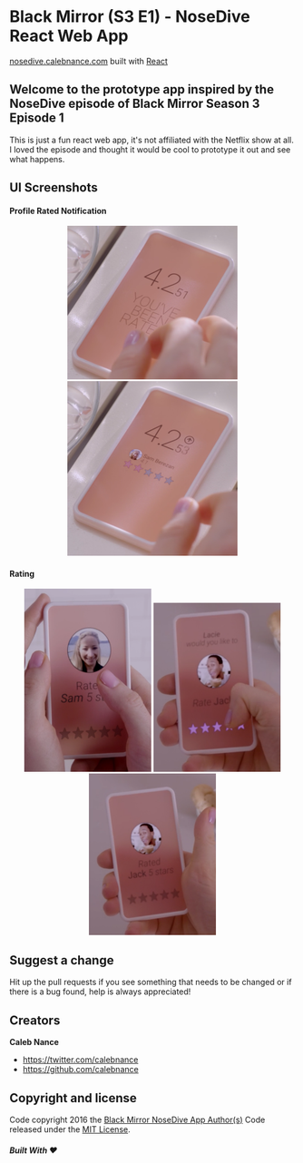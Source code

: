 Black Mirror (S3 E1) - NoseDive React Web App
=========
[nosedive.calebnance.com](http://nosedive.calebnance.com) built with [React](https://reactjs.org)

Welcome to the prototype app inspired by the NoseDive episode of Black Mirror Season 3 Episode 1
--------------------

This is just a fun react web app, it's not affiliated with the Netflix show at all. I loved the episode and thought it would be cool to prototype it out and see what happens.

UI Screenshots
--------------------

#### Profile Rated Notification
<p align="center">
  <img src="screenshots/profile-rated-1.png?raw=true" width="300" />
  <img src="screenshots/profile-rated-2.png?raw=true" width="300" />
</p>

#### Rating
<p align="center">
  <img src="screenshots/rate-1.png?raw=true" width="224" />
  <img src="screenshots/rate-2.png?raw=true" width="224" />
  <img src="screenshots/rate-3.png?raw=true" width="224" />
</p>

Suggest a change
--------------------
Hit up the pull requests if you see something that needs to be changed or if there is a bug found, help is always appreciated!

Creators
--------------------
**Caleb Nance**
- <https://twitter.com/calebnance>
- <https://github.com/calebnance>

Copyright and license
--------------------

Code copyright 2016 the [Black Mirror NoseDive App Author(s)](https://github.com/calebnance/black-mirror-nosedive-app/graphs/contributors) Code released under the [MIT License](https://github.com/calebnance/black-mirror-nosedive-app/blob/master/LICENSE).

##### Built With :heart:
